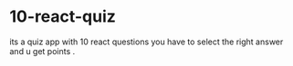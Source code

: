 # 10-react-quiz
 its a quiz app with 10 react questions you have to select the right answer and u get points .
